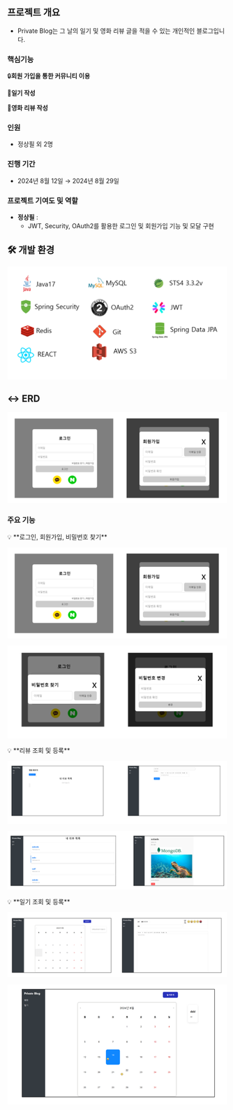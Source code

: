 ## 프로젝트 개요
- Private Blog는 그 날의 일기 및 영화 리뷰 글을 적을 수 있는 개인적인 블로그입니다.

### 핵심기능

🔒**회원 가입을 통한 커뮤니티 이용** 

**📖일기 작성**

**📖영화 리뷰 작성**

### 인원

- 정상필 외 2명

### 진행 기간
- 2024년 8월 12일 → 2024년 8월 29일

### 프로젝트 기여도 및 역할

- **정상필** :
    - JWT, Security, OAuth2를 활용한 로그인 및 회원가입 기능 및 모달 구현


## 🛠️ 개발 환경

![image.png](/img/image.png)

## ↔️ ERD

![image.png](/img/image%202.png)

### 주요 기능

<aside>
💡 **로그인, 회원가입, 비밀번호 찾기**

</aside>

![image.png](/img/image%202.png)

![image.png](/img/image%203.png)

<aside>
💡 **리뷰 조회 및 등록**

</aside>

![image.png](/img/image%204.png)

![image.png](/img/image%205.png)

<aside>
💡 **일기 조회 및 등록**

</aside>

![image.png](/img/image%206.png)

![image.png](/img/image%207.png)